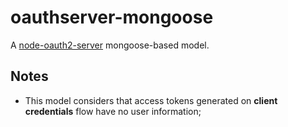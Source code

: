 # oauthserver-mongoose

A [node-oauth2-server](https://github.com/thomseddon/node-oauth2-server) mongoose-based model.


## Notes

- This model considers that access tokens generated on **client credentials** flow have no user information;
